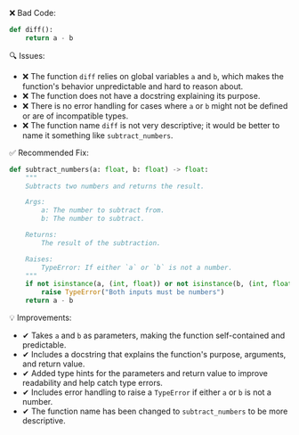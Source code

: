 ❌ Bad Code:
```python
def diff():
    return a - b
```

🔍 Issues:
*   ❌ The function `diff` relies on global variables `a` and `b`, which makes the function's behavior unpredictable and hard to reason about.
*   ❌ The function does not have a docstring explaining its purpose.
*   ❌ There is no error handling for cases where `a` or `b` might not be defined or are of incompatible types.
*   ❌ The function name `diff` is not very descriptive; it would be better to name it something like `subtract_numbers`.

✅ Recommended Fix:
```python
def subtract_numbers(a: float, b: float) -> float:
    """
    Subtracts two numbers and returns the result.

    Args:
        a: The number to subtract from.
        b: The number to subtract.

    Returns:
        The result of the subtraction.

    Raises:
        TypeError: If either `a` or `b` is not a number.
    """
    if not isinstance(a, (int, float)) or not isinstance(b, (int, float)):
        raise TypeError("Both inputs must be numbers")
    return a - b
```

💡 Improvements:
*   ✔ Takes `a` and `b` as parameters, making the function self-contained and predictable.
*   ✔ Includes a docstring that explains the function's purpose, arguments, and return value.
*   ✔ Added type hints for the parameters and return value to improve readability and help catch type errors.
*   ✔ Includes error handling to raise a `TypeError` if either `a` or `b` is not a number.
*   ✔ The function name has been changed to `subtract_numbers` to be more descriptive.
